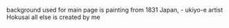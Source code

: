 background used for main page is painting from 1831 Japan, - ukiyo-e artist Hokusai
all else is created by me
